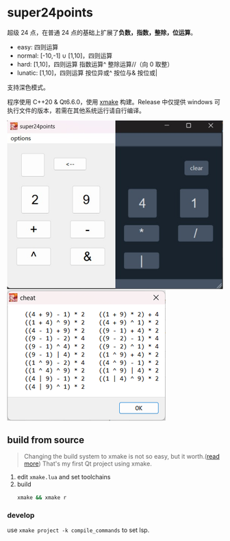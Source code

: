 # super24points

超级 24 点，在普通 24 点的基础上扩展了**负数，指数，整除，位运算**。

- easy: 四则运算
- normal: [-10,-1] ∪ [1,10]，四则运算
- hard: [1,10]，四则运算 指数运算^ 整除运算//（向 0 取整）
- lunatic: [1,10]，四则运算 按位异或^ 按位与& 按位或|

支持深色模式。

程序使用 C++20 & Qt6.6.0，使用 [xmake](https://xmake.io/#/zh-cn/) 构建。Release 中仅提供 windows 可执行文件的版本，若需在其他系统运行请自行编译。

![ex](./static/ui_2.jpg)
![ex](./static/ui_cheat.png)

## build from source

> Changing the build system to xmake is not so easy, but it worth.([read more](https://absx.pages.dev/coding/Cpp.html#配置-qt-开发环境)) That's my first Qt project using xmake.

1. edit `xmake.lua` and set toolchains
2. build
   ```sh
   xmake && xmake r
   ```

### develop

use `xmake project -k compile_commands` to set lsp.

